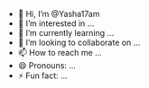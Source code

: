 - 👋 Hi, I’m @Yasha17am
- 👀 I’m interested in ...
- 🌱 I’m currently learning ...
- 💞️ I’m looking to collaborate on ...
- 📫 How to reach me ...
- 😄 Pronouns: ...
- ⚡ Fun fact: ...

<!---
Yasha17am/Yasha17am is a ✨ special ✨ repository because its `README.md` (this file) appears on your GitHub profile.
You can click the Preview link to take a look at your changes.
--->
